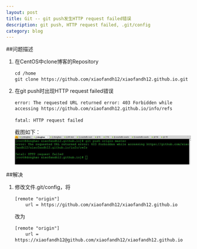 ```yaml
---
layout: post
title: Git -- git push发生HTTP request failed错误
description: git push, HTTP request failed, .git/config
category: blog
---
```


##问题描述
1. 在CentOS中clone博客的Repository

    ```
    cd /home
    git clone https://github.com/xiaofandh12/xiaofandh12.github.io.git
    ```

2. 在git push时出现HTTP request failed错误

    ```
    error: The requested URL returned error: 403 Forbidden while accessing https://github.com/xiaofandh12.github.io/info/refs

    fatal: HTTP request failed
    ```

    截图如下：
    ![git push HTTP Request Failed](/images/2015-10-14-Git-Push-HTTPRequestFailed/GitPushHttpRequestFailed.jpg)

##解决
1. 修改文件.git/config，将
    
    ```
    [remote "origin"]
        url = https://github.com/xiaofandh12/xiaofandh12.github.io
    ```

    改为

    ```
    [remote "origin"]
        url = https://xiaofandh12@github.com/xiaofandh12/xiaofandh12.github.io
    ```
